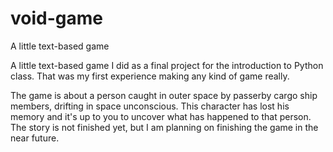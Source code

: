 # void-game
A little text-based game 

A little text-based game I did as a final project for the introduction to Python class. That was my first experience making any kind of game really. 

The game is about a person caught in outer space by passerby cargo ship members, drifting in space unconscious. This character has lost his memory and it's up to you to uncover what has happened to that person. The story is not finished yet, but I am planning on finishing the game in the near future.
